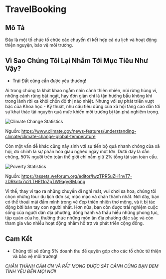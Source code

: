 # TravelBooking

## Mô Tả
Đây là một tổ chức tổ chức các chuyến đi kết hợp cả du lịch và hoạt động thiện nguyện, bảo vệ môi trường.

## Vì Sao Chúng Tôi Lại Nhắm Tới Mục Tiêu Như Vậy?
* Trái Đất cũng cần được yêu thương!

Ai trong chúng ta khát khao ngằm nhìn cảnh thiên nhiên, núi rừng hùng vĩ, những cánh rừng bát ngát, hay đơn giản chỉ là tận hưởng bầu không khí trong lành rời xa khỏi chốn đô thị náo nhiệt.
Nhưng với sự phát triển vượt bậc của Khoa học - Kỹ thuật, nhu cầu tiêu dùng của xã hội tăng cao dẫn tới sự khai thác tài nguyên quá mức khiến môi trường bị tàn phá nghiêm trọng.

![Climate Change Statistics](https://www.climate.gov/sites/default/files/styles/full_width_620_original_image/public/2022-06/ClimateDashboard-global-surface-temperature-graph-20220624-1400px.jpg?itok=L92HCm6n)

Nguồn: https://www.climate.gov/news-features/understanding-climate/climate-change-global-temperature

Còn một vấn đề khác cũng nảy sinh với sự tiến bộ quá nhanh chóng của xã hội, đó chính là sự phân hóa giàu nghèo ngày một lớn. Dưới đây là dẫn chứng, 50% người trên toàn thế giới chỉ nắm giữ 2% tổng tài sản toàn cầu.

![Poverty Statistics](https://assets.weforum.org/editor/IwzTPR5uZH1nvT7-zDRkntx7x2LTHE11qZpTW9agyBM.png)

Nguồn: https://assets.weforum.org/editor/IwzTPR5uZH1nvT7-zDRkntx7x2LTHE11qZpTW9agyBM.png

Vì thế, thay vì tạo ra những chuyến đi nghỉ mát, vui chơi sa hoa, chúng tôi chọn những tour du lịch đơn sơ, mộc mạc và chân thành nhất.
Nơi đây, bạn có thể thoải mái đắm mình trong vẻ đẹp thiên nhiên thơ mộng, và ít bị tác động bởi bàn tay con người nhất.
Hơn nữa, bạn còn được trải nghiệm cuộc sống của người dân địa phương, đồng hành và thấu hiểu những phong tục, tập quán của họ, thưởng thức những món ăn địa phương đặc sắc và còn tham gia vào nhiều hoạt động nhằm hỗ trợ và phát triển cộng đồng.


## Cam Kết
- Chúng tôi sẽ dùng 5% doanh thu để quyên góp cho các tổ chức từ thiện và bảo vệ môi trường!

_CHÂN THÀNH CẢM ƠN VÀ RẤT MONG ĐƯỢC SÁT CÁNH CÙNG BẠN ĐEM TÌNH YÊU ĐẾN MỌI NƠI!_
